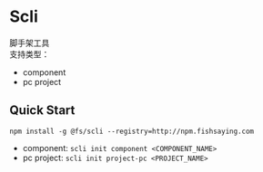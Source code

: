 # Scli
脚手架工具  
支持类型：
  * component
  * pc project

## Quick Start
```shell
npm install -g @fs/scli --registry=http://npm.fishsaying.com
```

* component: `scli init component <COMPONENT_NAME>`
* pc project: `scli init project-pc <PROJECT_NAME>`